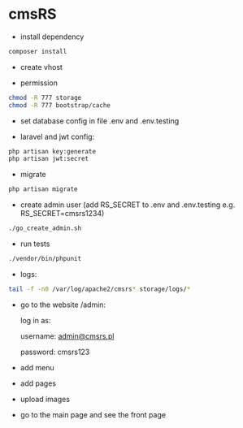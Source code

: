 # cmsRS


* install dependency

```bash
composer install
```

* create vhost

* permission

```bash
chmod -R 777 storage
chmod -R 777 bootstrap/cache
```

* set database config in file .env and .env.testing

* laravel and jwt config:

```bash
php artisan key:generate
php artisan jwt:secret
```

* migrate

```bash
php artisan migrate
```

* create admin user (add RS_SECRET to .env and .env.testing e.g. RS_SECRET=cmsrs1234)

```bash
./go_create_admin.sh
```

* run tests

```bash
./vendor/bin/phpunit
```

* logs:

```bash
tail -f -n0 /var/log/apache2/cmsrs* storage/logs/*
```

* go to the website /admin:

    log in as:

    username: admin@cmsrs.pl

    password: cmsrs123

* add menu
    
* add pages
   
* upload images

* go to the main page and see the front page

